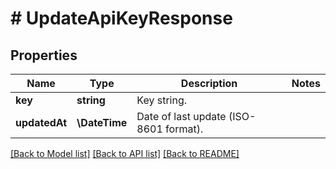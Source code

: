 # # UpdateApiKeyResponse

## Properties

Name | Type | Description | Notes
------------ | ------------- | ------------- | -------------
**key** | **string** | Key string. |
**updatedAt** | **\DateTime** | Date of last update (ISO-8601 format). |

[[Back to Model list]](../../README.md#models) [[Back to API list]](../../README.md#endpoints) [[Back to README]](../../README.md)
